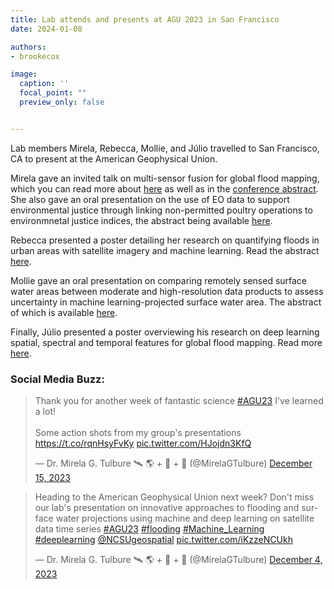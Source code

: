 ```yaml
---
title: Lab attends and presents at AGU 2023 in San Francisco
date: 2024-01-08

authors:
- brookecox

image:
  caption: ''
  focal_point: ""
  preview_only: false


---
```


Lab members Mirela, Rebecca, Mollie, and Júlio travelled to San Francisco, CA to present at the American Geophysical Union. 

<!--more-->

Mirela gave an invited talk on multi-sensor fusion for global flood mapping, which you can read more about <a href="https://gaec-lab.netlify.app/project/multi-sensor-flood/"> here</a> as well as in the <a href="https://agu.confex.com/agu/fm23/meetingapp.cgi/Paper/1299456">conference abstract</a>. She also gave an oral presentation on the use of EO data to support environmental justice through linking non-permitted poultry operations to environmnetal justice indices, the abstract being available <a href="https://agu.confex.com/agu/fm23/meetingapp.cgi/Paper/1378518">here</a>. 

Rebecca presented a poster detailing her research on quantifying floods in urban areas with satellite imagery and machine learning. Read the abstract <a href="https://agu.confex.com/agu/fm23/meetingapp.cgi/Paper/1353764">here</a>.

Mollie gave an oral presentation on comparing remotely sensed surface water areas between moderate and high-resolution data products to assess uncertainty in machine learning-projected surface water area. The abstract of which is available <a href="https://agu.confex.com/agu/fm23/meetingapp.cgi/Paper/1440183">here</a>.

Finally, Júlio presented a poster overviewing his research on deep learning spatial, spectral and temporal features for global flood mapping. Read more <a href="https://agu.confex.com/agu/fm23/meetingapp.cgi/Paper/1445005">here</a>.



### Social Media Buzz:

<blockquote class="twitter-tweet"><p lang="en" dir="ltr">Thank you for another week of fantastic science <a href="https://twitter.com/hashtag/AGU23?src=hash&amp;ref_src=twsrc%5Etfw">#AGU23</a> I&#39;ve learned a lot! <br><br>Some action shots from my group&#39;s presentations <a href="https://t.co/rqnHsyFvKy">https://t.co/rqnHsyFvKy</a> <a href="https://t.co/HJojdn3KfQ">pic.twitter.com/HJojdn3KfQ</a></p>&mdash; Dr. Mirela G. Tulbure 🛰 🌎 + 🐍 + 🌊 (@MirelaGTulbure) <a href="https://twitter.com/MirelaGTulbure/status/1735795512480276904?ref_src=twsrc%5Etfw">December 15, 2023</a></blockquote> <script async src="https://platform.twitter.com/widgets.js" charset="utf-8"></script>

<blockquote class="twitter-tweet"><p lang="en" dir="ltr">Heading to the American Geophysical Union next week? Don&#39;t miss our lab&#39;s presentation on innovative approaches to flooding and surface water projections using machine and deep learning on satellite data time series <a href="https://twitter.com/hashtag/AGU23?src=hash&amp;ref_src=twsrc%5Etfw">#AGU23</a> <a href="https://twitter.com/hashtag/flooding?src=hash&amp;ref_src=twsrc%5Etfw">#flooding</a> <a href="https://twitter.com/hashtag/Machine_Learning?src=hash&amp;ref_src=twsrc%5Etfw">#Machine_Learning</a> <a href="https://twitter.com/hashtag/deeplearning?src=hash&amp;ref_src=twsrc%5Etfw">#deeplearning</a> <a href="https://twitter.com/NCSUgeospatial?ref_src=twsrc%5Etfw">@NCSUgeospatial</a> <a href="https://t.co/iKzzeNCUkh">pic.twitter.com/iKzzeNCUkh</a></p>&mdash; Dr. Mirela G. Tulbure 🛰 🌎 + 🐍 + 🌊 (@MirelaGTulbure) <a href="https://twitter.com/MirelaGTulbure/status/1731662386065740074?ref_src=twsrc%5Etfw">December 4, 2023</a></blockquote> <script async src="https://platform.twitter.com/widgets.js" charset="utf-8"></script>

